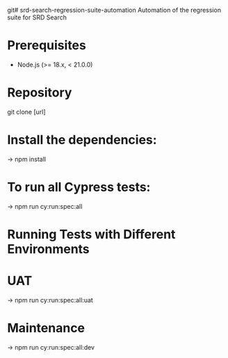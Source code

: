 git# srd-search-regression-suite-automation
Automation of the regression suite for SRD Search

# Prerequisites
- Node.js (>= 18.x, < 21.0.0)

# Repository
git clone [url]

# Install the dependencies:
-> npm install

# To run all Cypress tests:
-> npm run cy:run:spec:all

# Running Tests with Different Environments
# UAT
-> npm run cy:run:spec:all:uat

# Maintenance
-> npm run cy:run:spec:all:dev